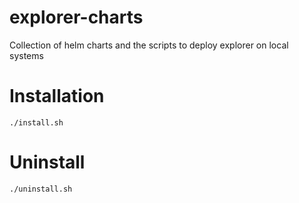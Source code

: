 # explorer-charts
Collection of helm charts and the scripts to deploy explorer on local systems

# Installation
`./install.sh`

# Uninstall
`./uninstall.sh`
